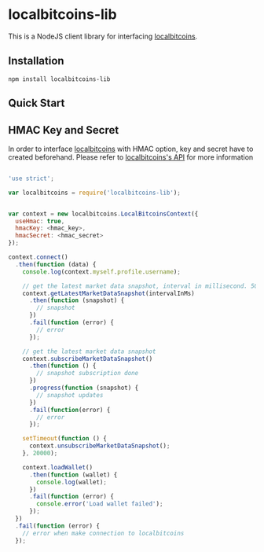 # localbitcoins-lib

This is a NodeJS client library for interfacing [localbitcoins](https://localbitcoins.com).

## Installation

`npm install localbitcoins-lib`

## Quick Start

## HMAC Key and Secret

In order to interface [localbitcoins](https://localbitcoins.com) with HMAC option, key and secret have to created beforehand. Please refer to [localbitcoins's API](https://localbitcoins.com/api-docs/#toc2) for more information

```javascript

'use strict';

var localbitcoins = require('localbitcoins-lib');


var context = new localbitcoins.LocalBitcoinsContext({
  useHmac: true,
  hmacKey: <hmac_key>,
  hmacSecret: <hmac_secret>
});

context.connect()
  .then(function (data) {
    console.log(context.myself.profile.username);

    // get the latest market data snapshot, interval in millisecond. 5000ms (5s) by default
    context.getLatestMarketDataSnapshot(intervalInMs)
      .then(function (snapshot) {
        // snapshot
      })
      .fail(function (error) {
        // error
      });

    // get the latest market data snapshot
    context.subscribeMarketDataSnapshot()
      .then(function () {
        // snapshot subscription done
      })
      .progress(function (snapshot) {
        // snapshot updates
      })
      .fail(function(error) {
        // error
      });

    setTimeout(function () {
      context.unsubscribeMarketDataSnapshot();
    }, 20000);

    context.loadWallet()
      .then(function (wallet) {
        console.log(wallet);
      })
      .fail(function (error) {
        console.error('Load wallet failed');
      });
  })
  .fail(function (error) {
    // error when make connection to localbitcoins
  });

```
